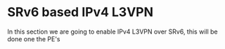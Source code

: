 # SRv6 based IPv4 L3VPN

In this section we are going to enable IPv4 L3VPN over SRv6, this will be done one the PE's

